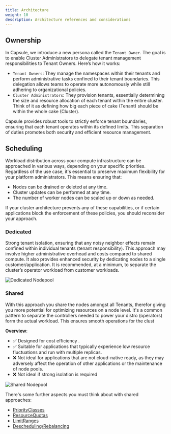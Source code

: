 ```yaml
---
title: Architecture
weight: 10
description: Architecture references and considerations
---
```



## Ownership

In Capsule, we introduce a new persona called the `Tenant Owner`. The goal is to enable Cluster Administrators to delegate tenant management responsibilities to Tenant Owners. Here’s how it works:

* `Tenant Owners`: They manage the namespaces within their tenants and perform administrative tasks confined to their tenant boundaries. This delegation allows teams to operate more autonomously while still adhering to organizational policies.
* `Cluster Administrators`: They provision tenants, essentially determining the size and resource allocation of each tenant within the entire cluster. Think of it as defining how big each piece of cake (Tenant) should be within the whole cake (Cluster).

Capsule provides robust tools to strictly enforce tenant boundaries, ensuring that each tenant operates within its defined limits. This separation of duties promotes both security and efficient resource management.

## Scheduling

Workload distribution across your compute infrastructure can be approached in various ways, depending on your specific priorities. Regardless of the use case, it's essential to preserve maximum flexibility for your platform administrators. This means ensuring that:

  - Nodes can be drained or deleted at any time.
  - Cluster updates can be performed at any time.
  - The number of worker nodes can be scaled up or down as needed.

If your cluster architecture prevents any of these capabilities, or if certain applications block the enforcement of these policies, you should reconsider your approach.

### Dedicated

Strong tenant isolation, ensuring that any noisy neighbor effects remain confined within individual tenants (tenant responsibility). This approach may involve higher administrative overhead and costs compared to shared compute. It also provides enhanced security by dedicating nodes to a single customer/application. It is recommended, at a minimum, to separate the cluster’s operator workload from customer workloads.

![Dedicated Nodepool](/images/content/node-schedule-dedicated.gif)

### Shared

With this approach you share the nodes amongst all Tenants, therefor giving you more potential for optimizing resources on a node level. It's a common pattern to separate the controllers needed to power your distro (operators) form the actual workload. This ensures smooth operations for the clust

**Overview**:

- ✅ Designed for cost efficiency .
- ✅ Suitable for applications that typically experience low resource fluctuations and run with multiple replicas. 
- ❌ Not ideal for applications that are not cloud-native ready, as they may adversely affect the operation of other applications or the maintenance of node pools.
- ❌ Not ideal if strong isolation is required
  
![Shared Nodepool](/images/content/node-schedule-shared.gif)

There's some further aspects you must think about with shared approaches:

  * [PriorityClasses](https://kubernetes.io/docs/concepts/scheduling-eviction/pod-priority-preemption/)
  * [ResourceQuotas](https://kubernetes.io/docs/concepts/policy/resource-quotas/)
  * [LimitRanges](https://kubernetes.io/docs/concepts/policy/limit-range/)
  * [Descheduling/Rebalancing](https://github.com/kubernetes-sigs/descheduler)
